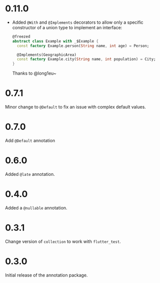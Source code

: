 # 0.11.0

- Added `@With` and `@Implements` decorators to allow only a specific constructor
  of a union type to implement an interface:

  ```dart
  @freezed
  abstract class Example with _$Example {
    const factory Example.person(String name, int age) = Person;

    @Implements(GeographicArea)
    const factory Example.city(String name, int population) = City;
  }
  ```

  Thanks to @long1eu~

# 0.7.1

Minor change to `@Default` to fix an issue with complex default values.

# 0.7.0

Add `@Default` annotation

# 0.6.0

Added `@late` annotation.

# 0.4.0

Added a `@nullable` annotation.

# 0.3.1

Change version of `collection` to work with `flutter_test`.

# 0.3.0

Initial release of the annotation package.

